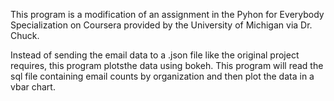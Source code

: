 This program is a modification of an assignment in the Pyhon for Everybody Specialization on Coursera provided by the University of Michigan via Dr. Chuck.

Instead of sending the email data to a .json file like the original project requires, this program plotsthe data using bokeh. This program will read the sql file containing email counts by organization and then plot the data in a vbar chart.

